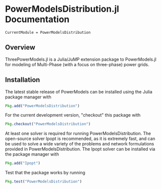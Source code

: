 # PowerModelsDistribution.jl Documentation

```@meta
CurrentModule = PowerModelsDistribution
```

## Overview

ThreePowerModels.jl is a Julia/JuMP extension package to PowerModels.jl for modeling of Multi-Phase (with a focus on three-phase) power grids.
## Installation

The latest stable release of PowerModels can be installed using the Julia package manager with

```julia
Pkg.add("PowerModelsDistribution")
```

For the current development version, "checkout" this package with

```julia
Pkg.checkout("PowerModelsDistribution")
```

At least one solver is required for running PowerModelsDistribution.  The open-source solver Ipopt is recommended, as it is extremely fast, and can be used to solve a wide variety of the problems and network formulations provided in PowerModelsDistribution.  The Ipopt solver can be installed via the package manager with

```julia
Pkg.add("Ipopt")
```

Test that the package works by running

```julia
Pkg.test("PowerModelsDistribution")
```
